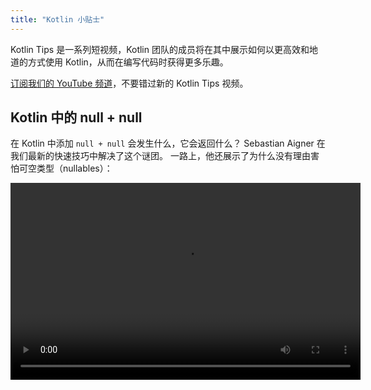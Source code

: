 ```yaml
---
title: "Kotlin 小贴士"
---
```

Kotlin Tips 是一系列短视频，Kotlin 团队的成员将在其中展示如何以更高效和地道的方式使用 Kotlin，从而在编写代码时获得更多乐趣。

[订阅我们的 YouTube 频道](https://www.youtube.com/channel/UCP7uiEZIqci43m22KDl0sNw)，不要错过新的 Kotlin Tips 视频。

## Kotlin 中的 null + null

在 Kotlin 中添加 `null + null` 会发生什么，它会返回什么？ Sebastian Aigner 在我们最新的快速技巧中解决了这个谜团。 一路上，他还展示了为什么没有理由害怕可空类型（nullables）：

<video width="560" height="315" src="https://www.youtube.com/v/wwplVknTza4" title="Kotlin Tips: null + null in Kotlin"/>

## 集合项去重

有一个包含重复项的 Kotlin 集合？ 需要一个只有唯一项的集合？ 让 Sebastian Aigner 在这个 Kotlin 技巧中向您展示如何从列表中删除重复项，或者将它们变成集合（sets）：

<video width="560" height="315" src="https://www.youtube.com/v/ECOf0PeSANw" title="Kotlin Tips: Deduplicating Collection Items"/>

## suspend 和 inline 之谜

为什么像 [`repeat()`](https://kotlinlang.org/api/latest/jvm/stdlib/kotlin/repeat.html)、[`map()`](https://kotlinlang.org/api/latest/jvm/stdlib/kotlin.collections/map.html) 和 [`filter()`](https://kotlinlang.org/api/latest/jvm/stdlib/kotlin.collections/filter.html) 这样的函数可以在它们的 lambda 表达式中接受挂起函数（suspending functions），即使它们的签名没有意识到协程（coroutines）？ 在这集 Kotlin Tips 中，Sebastian Aigner 解决了这个谜题：这与 inline 修饰符有关：

<video width="560" height="315" src="https://www.youtube.com/v/R2395u7SdcI" title="Kotlin Tips: The Suspend and Inline Mystery"/>

## 使用完全限定名取消遮蔽声明

遮蔽（Shadowing）是指作用域中的两个声明具有相同的名称。 那么，你该如何选择？ 在这集 Kotlin Tips 中，Sebastian Aigner 向您展示了一个简单的 Kotlin 技巧，可以使用完全限定名称精确调用您需要的函数：

<video width="560" height="315" src="https://www.youtube.com/v/mJRzF9WtCpU" title="Kotlin Tips: Unshadowing Declarations"/>

## 使用 Elvis 运算符返回和抛出

[Elvis 运算符](null-safety#elvis-operator)再次登场！ Sebastian Aigner 解释了为什么该运算符以这位著名歌手的名字命名，以及如何在 Kotlin 中使用 `?:` 来返回或抛出。 背后的魔法是什么？ [Nothing 类型](https://kotlinlang.org/api/latest/jvm/stdlib/kotlin/-nothing.html)。

<video width="560" height="315" src="https://www.youtube.com/v/L8aFK7QrbA8" title="Kotlin Tips: Return and Throw with the Elvis Operator"/>

## 解构声明

使用 Kotlin 中的[解构声明](destructuring-declarations)，您可以一次性从单个对象创建多个变量。 在此视频中，Sebastian Aigner 向您展示了一系列可以解构的内容——pairs（对）, lists（列表）, maps（映射）等等。 那么你自己的对象呢？ Kotlin 的 component functions（组件函数）也为此提供了一个答案：

<video width="560" height="315" src="https://www.youtube.com/v/zu1PUAvk_Lw" title="Kotlin Tips: Destructuring Declarations"/>

## 具有可空值的运算符函数

在 Kotlin 中，您可以为您的类重写加法和减法等运算符，并提供您自己的逻辑。 但是，如果您想允许在其左侧和右侧都使用空值怎么办？ 在此视频中，Sebastian Aigner 回答了这个问题：

<video width="560" height="315" src="https://www.youtube.com/v/x2bZJv8i0vw" title="Kotlin Tips: Operator Functions With Nullable Values"/>

## 计时代码

观看 Sebastian Aigner 快速概述 [`measureTimedValue()`](https://kotlinlang.org/api/latest/jvm/stdlib/kotlin.time/measure-timed-value.html) 函数，并学习如何计时您的代码：

<video width="560" height="315" src="https://www.youtube.com/v/j_LEcry7Pms" title="Kotlin Tips: Timing Code"/>

## 改进循环

在本视频中，Sebastian Aigner 将演示如何改进[循环](control-flow#for-loops)，以使您的代码更具可读性、可理解性和简洁性：

<video width="560" height="315" src="https://www.youtube.com/v/i-kyPp1qFBA" title="Kotlin Tips: Improving Loops"/>

## 字符串

在本集中，Kate Petrova 展示了三个技巧来帮助您在 Kotlin 中使用 [Strings（字符串）](strings)：

<video width="560" height="315" src="https://www.youtube.com/v/IL3RLKvWJF4" title="Kotlin Tips: Strings"/>

## 使用 Elvis 运算符做更多事情

在本视频中，Sebastian Aigner 将展示如何在 [Elvis 运算符](null-safety#elvis-operator) 中添加更多逻辑，例如在运算符的右侧进行日志记录：

<video width="560" height="315" src="https://www.youtube.com/v/L9wqYQ-fXaM" title="Kotlin Tips: The Elvis Operator"/>

## Kotlin 集合

在本集中，Kate Petrova 展示了三个技巧来帮助您使用 [Kotlin Collections（集合）](collections-overview)：

<video width="560" height="315" src="https://www.youtube.com/v/ApXbm1T_eI4" title="Kotlin Tips: Kotlin Collections"/>

## 接下来是什么？

* 在我们的 [YouTube 播放列表](https://youtube.com/playlist?list=PLlFc5cFwUnmyDrc-mwwAL9cYFkSHoHHz7) 中查看完整的 Kotlin Tips 列表
* 了解如何为[流行的案例](idioms)编写符合 Kotlin 语言习惯的代码